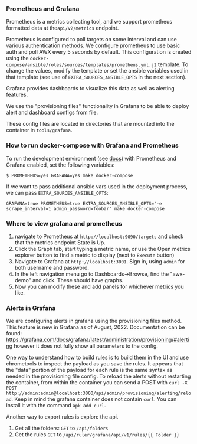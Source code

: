 ### Prometheus and Grafana
Prometheus is a metrics collecting tool, and we support prometheus formatted data at the`api/v2/metrics` endpoint.

Prometheus is configured to poll targets on some interval and can use various authentication methods.
We configure prometheus to use basic auth and poll AWX every 5 seconds by default. This configuration is created using the `docker-compose/ansible/roles/sources/templates/prometheus.yml.j2` template. To change the values, modify the template or set the ansible variables used in that template (see use of `EXTRA_SOURCES_ANSIBLE_OPTS` in the next section).

Grafana provides dashboards to visualize this data as well as alerting features.

We use the "provisioning files" functionality in Grafana to be able to deploy alert and dashboard configs from file.

These config files are located in directories that are mounted into the container in `tools/grafana`.

### How to run docker-compose with Grafana and Prometheus

To run the development environment (see [docs](https://github.com/ansible/awx/blob/devel/tools/docker-compose/README.md)) with Prometheus and Grafana enabled, set the following variables:

```
$ PROMETHEUS=yes GRAFANA=yes make docker-compose
```

If we want to pass additional ansible vars used in the deployment process, we can pass `EXTRA_SOURCES_ANSIBLE_OPTS`:

```
GRAFANA=true PROMETHEUS=true EXTRA_SOURCES_ANSIBLE_OPTS="-e scrape_interval=1 admin_password=foobar" make docker-compose
```

### Where to view grafana and prometheus

1. navigate to Prometheus at `http://localhost:9090/targets` and check that the metrics endpoint State is Up.
2. Click the Graph tab, start typing a metric name, or use the Open metrics explorer button to find a metric to display (next to `Execute` button)
3. Navigate to Grafana at `http://localhost:3001`. Sign in, using `admin` for both username and password.
4. In the left navigation menu go to Dashboards->Browse, find the "awx-demo" and click. These should have graphs.
5. Now you can modify these and add panels for whichever metrics you like.

### Alerts in Grafana

We are configuring alerts in grafana using the provisioning files method. This feature is new in Grafana as of August, 2022. Documentation can be found: https://grafana.com/docs/grafana/latest/administration/provisioning/#alerting however it does not fully show all parameters to the config.

One way to understand how to build rules is to build them in the UI and use chrometools to inspect the payload as you save the rules. It appears that the "data" portion of the payload for each rule is the same syntax as needed in the provisioning file config. To reload the alerts without restarting the container, from within the container you can send a POST with `curl -X POST http://admin:admin@localhost:3000/api/admin/provisioning/alerting/reload`. Keep in mind the grafana container does not contain `curl`. You can install it with the command `apk add curl`.

Another way to export rules is explore the api.
1. Get all the folders:  `GET` to `/api/folders`
2. Get the rules `GET` to `/api/ruler/grafana/api/v1/rules/{{ Folder }}`

